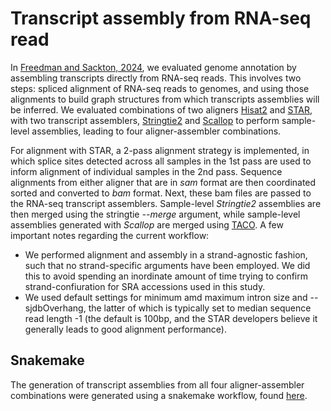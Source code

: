# Transcript assembly from RNA-seq read
In [Freedman and Sackton, 2024](https://www.biorxiv.org/content/10.1101/2024.04.12.589245v2), we evaluated genome annotation by assembling transcripts directly from RNA-seq reads. This involves two steps: spliced alignment of RNA-seq reads to genomes, and using those alignments to build graph structures from which transcripts assemblies will be inferred. We evaluated combinations of two aligners [Hisat2](http://daehwankimlab.github.io/hisat2/) and [STAR](https://github.com/alexdobin/STAR), with two transcript assemblers, [Stringtie2](https://ccb.jhu.edu/software/stringtie/) and [Scallop](https://github.com/Kingsford-Group/scallop) to perform sample-level assemblies, leading to four aligner-assembler combinations. 

For alignment with STAR, a 2-pass alignment strategy is implemented, in which splice sites detected across all samples in the 1st pass are used to inform alignment of individual samples in the 2nd pass. Sequence alignments from either aligner that are in *sam* format are then coordinated sorted and converted to *bam* format. Next, these bam files are passed to the RNA-seq transcript assemblers. Sample-level *Stringtie2* assemblies are then merged using the stringtie *--merge* argument, while sample-level assemblies generated with *Scallop* are merged using [TACO](http://tacorna.github.io/). A few important notes regarding the current workflow:
* We performed alignment and assembly in a strand-agnostic fashion, such that no strand-specific arguments have been employed. We did this to avoid spending an inordinate amount of time trying to confirm strand-confiuration for SRA accessions used in this study. 
* We used default settings for minimum amd maximum intron size and --sjdbOverhang, the latter of which is typically set to median sequence read length -1 (the default is 100bp, and the STAR developers believe it generally leads to good alignment performance).

## Snakemake
The generation of transcript assemblies from all four aligner-assembler combinations were generated using a snakemake workflow, found [here]().

